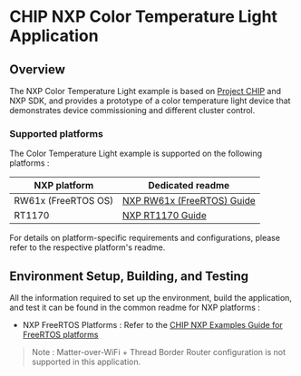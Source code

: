 # CHIP NXP Color Temperature Light Application

## Overview

The NXP Color Temperature Light example is based on
[Project CHIP](https://github.com/project-chip/connectedhomeip) and NXP SDK, and
provides a prototype of a color temperature light device that demonstrates device commissioning and
different cluster control.

### Supported platforms

The Color Temperature Light example is supported on the following platforms :

| NXP platform        | Dedicated readme                                                             |
| ------------------- | ---------------------------------------------------------------------------- |
| RW61x (FreeRTOS OS) | [NXP RW61x (FreeRTOS) Guide](../../../docs/platforms/nxp/nxp_rw61x_guide.md) |
| RT1170              | [NXP RT1170 Guide](../../../docs/platforms/nxp/nxp_rt1170_guide.md)          |

For details on platform-specific requirements and configurations, please refer
to the respective platform's readme.

## Environment Setup, Building, and Testing

All the information required to set up the environment, build the application,
and test it can be found in the common readme for NXP platforms :

-   NXP FreeRTOS Platforms : Refer to the
    [CHIP NXP Examples Guide for FreeRTOS platforms](../../../docs/platforms/nxp/nxp_examples_freertos_platforms.md)

> Note : Matter-over-WiFi + Thread Border Router configuration is not supported
> in this application.
